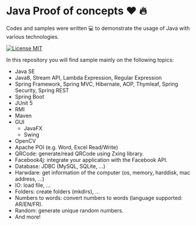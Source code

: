 # Java Proof of concepts :heart: :fire: 
Codes and samples were written :computer: to demonstrate the usage of Java with various technologies.

[![License MIT](https://img.shields.io/badge/license-MIT-blue.svg)](LICENSE)

In this repository you will find sample mainly on the following topics:
- Java SE
- Java8, Stream API, Lambda Expression, Regular Expression
- Spring Framework, Spring MVC, Hibernate, AOP, Thymleaf, Spring Security, Spring REST
- Spring Boot
- JUnit 5
- RMI
- Maven
- GUI
  - JavaFX
  - Swing
- OpenCV
- Apache POI (e.g. Word, Excel Read/Write)
- QRCode: generate/read QRCode using Zxing library.
- Facebook4j: integrate your application with the Facebook API.
- Database: JDBC (MySQL, SQLite, ...)
- Harwdare: get information of the computer (os, memory, harddisk, mac address, ...)
- IO: load file, ...
- Folders: create folders (mkdirs), ...
- Numbers to words: convert numbers to words (language supported: AR/EN/FR).
- Random: generate unique random numbers.
- And more!
